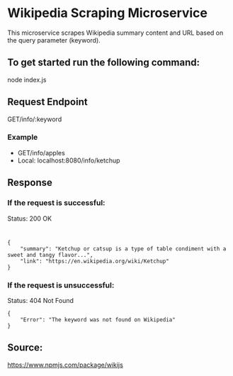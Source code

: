 # Wikipedia Scraping Microservice

This microservice scrapes Wikipedia summary content and URL based on the query parameter (keyword).

## To get started run the following command:
node index.js

## Request Endpoint
GET/info/:keyword

### Example
* GET/info/apples
* Local: localhost:8080/info/ketchup

## Response

### If the request is successful:
Status: 200 OK
#
```
{
    "summary": "Ketchup or catsup is a type of table condiment with a sweet and tangy flavor...",
    "link": "https://en.wikipedia.org/wiki/Ketchup"
}
```

### If the request is unsuccessful:
Status: 404 Not Found
```
{
    "Error": "The keyword was not found on Wikipedia"
}
```

## Source:
https://www.npmjs.com/package/wikijs
